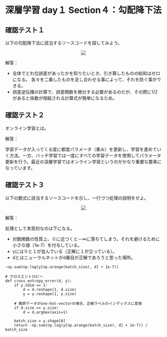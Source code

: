 # 深層学習 day１ Section４：勾配降下法

## 確認テスト１

以下の勾配降下法に該当するソースコードを探してみよう。

<p align="center">
    <img src="https://latex.codecogs.com/svg.latex?\begin{align*}\mathbf{w}^{(t+1)}&=\mathbf{w}^{(t)}-\varepsilon\nabla%20E\end{align*}"> 
</P>

解答：

* 全体でどれ位誤差があったかを知りたいとき、引き算したものの総和はゼロになる。
  各々を二乗したものを足し合わせる事によって、それを防ぐ事ができる。
* 誤差逆伝播の計算で、誤差関数を微分する必要があるのだが、その際に1/2があると係数が相殺される計算式が簡単になるため。
   

## 確認テスト２

オンライン学習とは。

解答：

学習データが入ってくる度に都度パラメータ（重み）を更新し、学習を進めていく方法。一方、バッチ学習では一度にすべての学習データを使用してパラメータ更新を行う。最近の深層学習ではオンライン学習というのがかなり重要な要素になっています。


## 確認テスト３

以下の数式に該当するソースコードを示し、一行づつ処理の説明をせよ。

<p align="center">
    <img src="https://latex.codecogs.com/svg.latex?\begin{align*}E_n(\mathbf{w})={-\sum_{i=1}^{l}d_i\log%20y_i}\end{align*}">  
</p>

解答：

処理として本質的なのは下になる。

* 対数関数の性質上、０に近づくと－∞に落ちてしまう。それを避けるために小さな値（1e-7）を付与している。
* yには０と１が並んでいる（正解に１が立っている）。
* dとはニューラルネットがd番目が正解であろうと思った場所。

```
-np.sum(np.log(y[np.arange(batch_size), d] + 1e-7))
``` 

```    
# クロスエントロピー
def cross_entropy_error(d, y):
    if y.ndim == 1:
        d = d.reshape(1, d.size)
        y = y.reshape(1, y.size)
        
    # 教師データがone-hot-vectorの場合、正解ラベルのインデックスに変換
    if d.size == y.size:
        d = d.argmax(axis=1)
             
    batch_size = y.shape[0]
    return -np.sum(np.log(y[np.arange(batch_size), d] + 1e-7)) / batch_size
```
